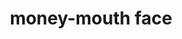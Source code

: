 ---
layout: smileys&emotion
title: money-mouth face
emoji: money_mouth_face
permalink: 🤑.html
image: assets/img/3moji/money_mouth_face.png
---